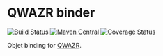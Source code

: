 QWAZR binder
============

[![Build Status](https://travis-ci.org/qwazr/binder.svg?branch=master)](https://travis-ci.org/qwazr/binder)
[![Maven Central](https://maven-badges.herokuapp.com/maven-central/com.qwazr/qwazr-binder/badge.svg)](https://maven-badges.herokuapp.com/maven-central/com.qwazr/qwazr-binder)
[![Coverage Status](https://coveralls.io/repos/github/qwazr/binder/badge.svg?branch=master)](https://coveralls.io/github/qwazr/binder?branch=master)

Objet binding for [QWAZR](https://www.qwazr.com).
